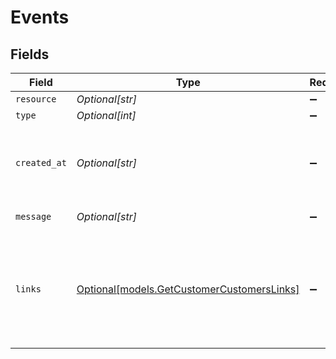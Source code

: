 # Events


## Fields

| Field                                                                                                 | Type                                                                                                  | Required                                                                                              | Description                                                                                           | Example                                                                                               |
| ----------------------------------------------------------------------------------------------------- | ----------------------------------------------------------------------------------------------------- | ----------------------------------------------------------------------------------------------------- | ----------------------------------------------------------------------------------------------------- | ----------------------------------------------------------------------------------------------------- |
| `resource`                                                                                            | *Optional[str]*                                                                                       | :heavy_minus_sign:                                                                                    | N/A                                                                                                   |                                                                                                       |
| `type`                                                                                                | *Optional[int]*                                                                                       | :heavy_minus_sign:                                                                                    | N/A                                                                                                   | 200                                                                                                   |
| `created_at`                                                                                          | *Optional[str]*                                                                                       | :heavy_minus_sign:                                                                                    | The entity's date and time of creation, in [ISO 8601](https://en.wikipedia.org/wiki/ISO_8601) format. | 2024-03-20T09:13:37.0Z                                                                                |
| `message`                                                                                             | *Optional[str]*                                                                                       | :heavy_minus_sign:                                                                                    | N/A                                                                                                   | Customer created                                                                                      |
| `links`                                                                                               | [Optional[models.GetCustomerCustomersLinks]](../models/getcustomercustomerslinks.md)                  | :heavy_minus_sign:                                                                                    | An object with several relevant URLs. Every URL object will contain an `href` and a `type` field.     |                                                                                                       |